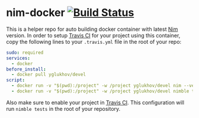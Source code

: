 # nim-docker [![Build Status](https://travis-ci.org/yglukhov/nim-docker.svg?branch=master)](https://travis-ci.org/yglukhov/nim-docker)

This is a helper repo for auto building docker container with latest [Nim](https://github.com/nim-lang/Nim) version. In order to setup [Travis CI](https://travis-ci.org) for your project using this container, copy the following lines to your `.travis.yml` file in the root of your repo:
```yml
sudo: required
services:
  - docker
before_install:
  - docker pull yglukhov/devel
script:
  - docker run -v "$(pwd):/project" -w /project yglukhov/devel nim --version
  - docker run -v "$(pwd):/project" -w /project yglukhov/devel nimble tests
```
Also make sure to enable your project in [Travis CI](https://travis-ci.org). This configuration will run `nimble tests` in the root of your repository.
